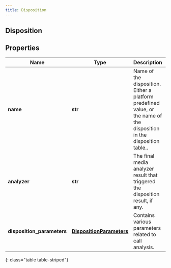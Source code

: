 ```yaml
---
title: Disposition
---
```

## Disposition

## Properties

|Name | Type | Description | Notes|
|------------ | ------------- | ------------- | -------------|
| **name** | **str** | Name of the disposition. Either a platform predefined value, or the name of the disposition in the disposition table.. | |
| **analyzer** | **str** | The final media analyzer result that triggered the disposition result, if any. | [optional] |
| **disposition_parameters** | [**DispositionParameters**](DispositionParameters.html) | Contains various parameters related to call analysis. | [optional] |
{: class="table table-striped"}


